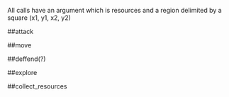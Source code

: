 All calls have an argument which is resources and a region delimited by a square (x1, y1, x2, y2)

##attack

##move

##deffend(?)

##explore

##collect_resources
